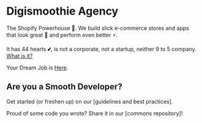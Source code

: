 # Digismoothie Agency

The Shopify Powerhouse 💪. We build slick e-commerce stores and apps that look great 💅 and perform even better ⚡.

It has 44 hearts 💕, is not a corporate, not a startup, neither 9 to 5 company. [What is it?](https://www.digismoothie.com/company/about)

Your Dream Job is [Here](https://www.digismoothie.com/company/careers#jobs).

## Are you a Smooth Developer?

Get started (or freshen up) on our [guidelines and best practices].

Proud of some code you wrote? Share it in our [commons repository]!
